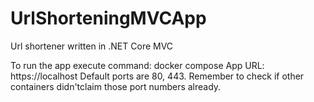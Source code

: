 # UrlShorteningMVCApp
Url shortener written in .NET Core MVC

To run the app execute command: docker compose
App URL: https://localhost
Default ports are 80, 443.
Remember to check if other containers didn'tclaim those port numbers already.
